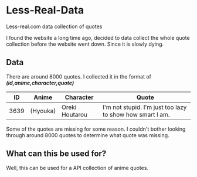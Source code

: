 # Less-Real-Data
Less-real.com data collection of quotes

I found the website a long time ago, decided to data collect the whole quote collection before the website went down. Since it is slowly dying. 

## Data
There are around 8000 quotes. I collected it in the format of ***(id,anime,character,quote)***

ID | Anime | Character | Quote
------------ | ------------- | ------------- | -------------
3639 | (Hyouka) | Oreki Houtarou | I'm not stupid. I'm just too lazy to show how smart I am.

Some of the quotes are missing for some reason. I couldn't bother looking through around 8000 quotes to determine what quote was missing. 

## What can this be used for?
Well, this can be used for a API collection of anime quotes. 
